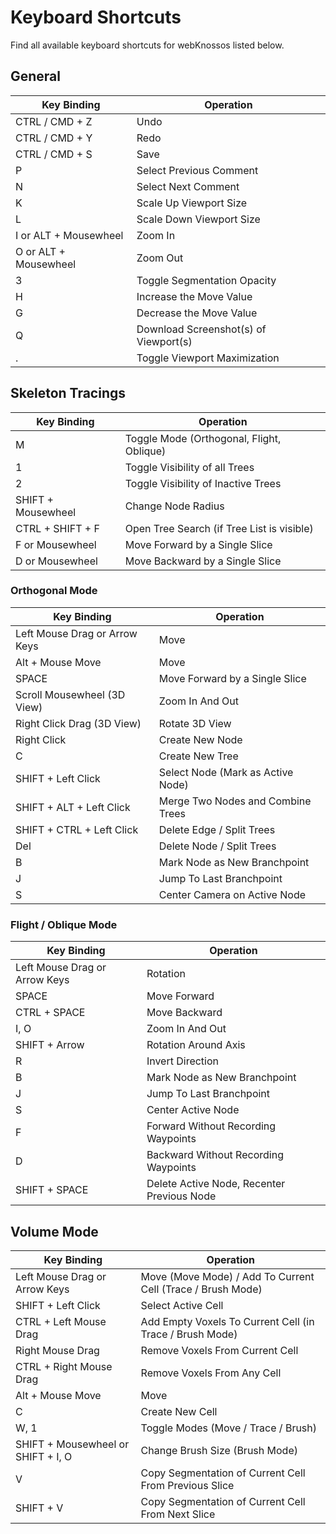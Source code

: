 # Keyboard Shortcuts

Find all available keyboard shortcuts for webKnossos listed below.

## General

| Key Binding                   | Operation                                   |
| ----------------------------- | ------------------------------------------- |
| CTRL / CMD + Z                | Undo                                        |
| CTRL / CMD + Y                | Redo                                        |
| CTRL / CMD + S                | Save                                        |
| P                             | Select Previous Comment                     |
| N                             | Select Next Comment                         |
| K                             | Scale Up Viewport Size                      |
| L                             | Scale Down Viewport Size                    |
| I or ALT + Mousewheel         | Zoom In                                     |
| O or ALT + Mousewheel         | Zoom Out                                    |
| 3                             | Toggle Segmentation Opacity                 |
| H                             | Increase the Move Value                     |
| G                             | Decrease the Move Value                     |
| Q                             | Download Screenshot(s) of Viewport(s)       |
| .                             | Toggle Viewport Maximization                |

## Skeleton Tracings

| Key Binding                   | Operation                                   |
| ----------------------------- | ------------------------------------------- |
| M                             | Toggle Mode (Orthogonal, Flight, Oblique)   |
| 1                             | Toggle Visibility of all Trees              |
| 2                             | Toggle Visibility of Inactive Trees         |
| SHIFT + Mousewheel            | Change Node Radius                          |
| CTRL + SHIFT + F              | Open Tree Search (if Tree List is visible)  |
| F or Mousewheel               | Move Forward by a Single Slice              |
| D or Mousewheel               | Move Backward by a Single Slice             |

### Orthogonal Mode

| Key Binding                   | Operation                                   |
| ----------------------------- | ------------------------------------------- |
| Left Mouse Drag or Arrow Keys | Move                                        |
| Alt + Mouse Move              | Move                                        |
| SPACE                         | Move Forward by a Single Slice              |
| Scroll Mousewheel (3D View)   | Zoom In And Out                             |
| Right Click Drag (3D View)    | Rotate 3D View                              |
| Right Click                   | Create New Node                             |
| C                             | Create New Tree                             |
| SHIFT + Left Click            | Select Node (Mark as Active Node)           |
| SHIFT + ALT + Left Click      | Merge Two Nodes and Combine Trees           |
| SHIFT + CTRL + Left Click     | Delete Edge / Split Trees                   |
| Del                           | Delete Node / Split Trees                   |
| B                             | Mark Node as New Branchpoint                |
| J                             | Jump To Last Branchpoint                    |
| S                             | Center Camera on Active Node                |

### Flight / Oblique Mode

| Key Binding                   | Operation                                  |
| ----------------------------- | ------------------------------------------ |
| Left Mouse Drag or Arrow Keys | Rotation                                   |
| SPACE                         | Move Forward                               |
| CTRL + SPACE                  | Move Backward                              |
| I, O                          | Zoom In And Out                            |
| SHIFT + Arrow                 | Rotation Around Axis                       |
| R                             | Invert Direction                           |
| B                             | Mark Node as New Branchpoint               |
| J                             | Jump To Last Branchpoint                   |
| S                             | Center Active Node                         |
| F                             | Forward Without Recording Waypoints        |
| D                             | Backward Without Recording Waypoints       |
| SHIFT + SPACE                 | Delete Active Node, Recenter Previous Node |


## Volume Mode

| Key Binding                       | Operation                                                   |
| --------------------------------- | ----------------------------------------------------------- |
| Left Mouse Drag or Arrow Keys     | Move (Move Mode) / Add To Current Cell (Trace / Brush Mode) |
| SHIFT + Left Click                | Select Active Cell                                          |
| CTRL + Left Mouse Drag            | Add Empty Voxels To Current Cell (in Trace / Brush Mode)    |
| Right Mouse Drag                  | Remove Voxels From Current Cell                             |
| CTRL + Right Mouse Drag           | Remove Voxels From Any Cell                                 |
| Alt + Mouse Move                  | Move                                                        |
| C                                 | Create New Cell                                             |
| W, 1                              | Toggle Modes (Move / Trace / Brush)                         |
| SHIFT + Mousewheel or SHIFT + I, O | Change Brush Size (Brush Mode)                              |
| V                                 | Copy Segmentation of Current Cell From Previous Slice       |
| SHIFT + V                         | Copy Segmentation of Current Cell From Next Slice           |
